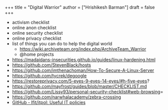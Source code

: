 +++
title = "Digital Warrior"
author = ["Hrishikesh Barman"]
draft = false
+++

-   activism checklist
-   online anon checklist
-   online security checklist
-   online privacy checklist
-   list of things you can do to help the digital world
    -   <https://wiki.archiveteam.org/index.php/ArchiveTeam_Warrior>
    -   @home projects
-   <https://madaidans-insecurities.github.io/guides/linux-hardening.html>
-   <https://github.com/StevenBlack/hosts>
-   <https://github.com/imthenachoman/How-To-Secure-A-Linux-Server>
-   <https://github.com/tycrek/degoogle>
-   <https://restoreprivacy.com/5-eyes-9-eyes-14-eyes/#h-five-eyes>?
-   <https://github.com/mayfrost/guides/blob/master/CHECKLIST.md>
-   <https://github.com/Lissy93/personal-security-checklist#web-browsing>=
-   <https://github.com/narwhalacademy/zebra-crossing>
-   [GitHub - lfit/itpol: Useful IT policies](https://github.com/lfit/itpol)
